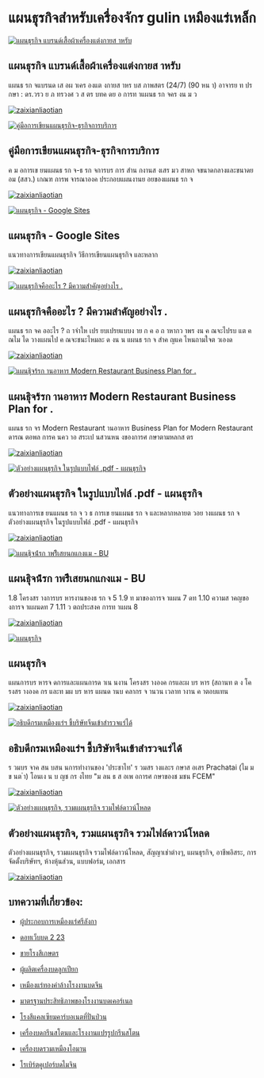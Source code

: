 # แผนธุรกิจสำหรับเครื่องจักร gulin เหมืองแร่เหล็ก
<a href="https://mnn.zoosnet.net/LR/Chatpre.aspx?id=MNN94995150&p=https://topgrinding.com/" target="_blank">![แผนธุรกิจ แบรนด์เสื้อผ้าเครื่องแต่งกายส าหรับ ](https://github.com/technlg/images/blob/main/44.jpg)</a>
## แผนธุรกิจ แบรนด์เสื้อผ้าเครื่องแต่งกายส าหรับ 
แผนธ รก จแบรนด เส อผ าเคร องแต งกายส าหร บส ภาพสตร (24/7) (90 หน า) อาจารย ท ปร กษา : ดร.วรว ย ภ ทรวงศ ว ส ตร บทค ดย อ การท าแผนธ รก จคร งน ม ว 
<a href="https://mnn.zoosnet.net/LR/Chatpre.aspx?id=MNN94995150&p=https://topgrinding.com/" target="_blank"><img src="https://github.com/technlg/images/raw/main/chat11.jpg" alt="zaixianliaotian"/></a><a href="//whatsapp.shibangsoft.com/WhatsApp.php" ><img src="https://github.com/technlg/images/raw/main/chat11.png" alt=""></a>
<a href="https://mnn.zoosnet.net/LR/Chatpre.aspx?id=MNN94995150&p=https://topgrinding.com/" target="_blank">![คู่มือการเขียนแผนธุรกิจ-ธุรกิจการบริการ](https://github.com/technlg/images/blob/main/38.jpg)</a>
## คู่มือการเขียนแผนธุรกิจ-ธุรกิจการบริการ
ค ม อการเข ยนแผนธ รก จ-ธ รก จการบร การ สำน กงานส งเสร มว สาหก จขนาดกลางและขนาดย อม (สสว.) เกณฑ การพ จารณาองค ประกอบแผนงานย อยของแผนธ รก จ
<a href="https://mnn.zoosnet.net/LR/Chatpre.aspx?id=MNN94995150&p=https://topgrinding.com/" target="_blank"><img src="https://github.com/technlg/images/raw/main/chat11.jpg" alt="zaixianliaotian"/></a><a href="//whatsapp.shibangsoft.com/WhatsApp.php" ><img src="https://github.com/technlg/images/raw/main/chat11.png" alt=""></a>
<a href="https://mnn.zoosnet.net/LR/Chatpre.aspx?id=MNN94995150&p=https://topgrinding.com/" target="_blank">![แผนธุรกิจ - Google Sites](https://github.com/technlg/images/blob/main/33.jpg)</a>
## แผนธุรกิจ - Google Sites
แนวทางการเขียนแผนธุรกิจ วิธีการเขียนแผนธุรกิจ และหลาก 
<a href="https://mnn.zoosnet.net/LR/Chatpre.aspx?id=MNN94995150&p=https://topgrinding.com/" target="_blank"><img src="https://github.com/technlg/images/raw/main/chat11.jpg" alt="zaixianliaotian"/></a><a href="//whatsapp.shibangsoft.com/WhatsApp.php" ><img src="https://github.com/technlg/images/raw/main/chat11.png" alt=""></a>
<a href="https://mnn.zoosnet.net/LR/Chatpre.aspx?id=MNN94995150&p=https://topgrinding.com/" target="_blank">![แผนธุรกิจคืออะไร ? มีความสำคัญอย่างไร .](https://github.com/technlg/images/blob/main/48.jpg)</a>
## แผนธุรกิจคืออะไร ? มีความสำคัญอย่างไร .
แผนธ รก จค ออะไร ? ถ าจำให เปร ยบเปรยแบบง าย ก ค อ ถ าหากว าพร งน ค ณจะไปรบ แต ค ณไม ได วางแผนไป ค ณจะชนะไหมละ ด งน น แผนธ รก จ สำค ญแค ไหนถามใจต วเองด
<a href="https://mnn.zoosnet.net/LR/Chatpre.aspx?id=MNN94995150&p=https://topgrinding.com/" target="_blank"><img src="https://github.com/technlg/images/raw/main/chat11.jpg" alt="zaixianliaotian"/></a><a href="//whatsapp.shibangsoft.com/WhatsApp.php" ><img src="https://github.com/technlg/images/raw/main/chat11.png" alt=""></a>
<a href="https://mnn.zoosnet.net/LR/Chatpre.aspx?id=MNN94995150&p=https://topgrinding.com/" target="_blank">![แผนธุิจร้รก านอาหาร Modern Restaurant Business Plan for .](https://github.com/technlg/images/blob/main/10.jpg)</a>
## แผนธุิจร้รก านอาหาร Modern Restaurant Business Plan for .
แผนธ รก จร Modern Restaurant านอาหาร Business Plan for Modern Restaurant ดารณ ตอพล การค นคว าอ สระเป นสวนหน งของการศ กษาตามหลกส ตร 
<a href="https://mnn.zoosnet.net/LR/Chatpre.aspx?id=MNN94995150&p=https://topgrinding.com/" target="_blank"><img src="https://github.com/technlg/images/raw/main/chat11.jpg" alt="zaixianliaotian"/></a><a href="//whatsapp.shibangsoft.com/WhatsApp.php" ><img src="https://github.com/technlg/images/raw/main/chat11.png" alt=""></a>
<a href="https://mnn.zoosnet.net/LR/Chatpre.aspx?id=MNN94995150&p=https://topgrinding.com/" target="_blank">![ตัวอย่างแผนธุรกิจ ในรูปแบบไฟล์ .pdf - แผนธุรกิจ](https://github.com/technlg/images/blob/main/52.jpg)</a>
## ตัวอย่างแผนธุรกิจ ในรูปแบบไฟล์ .pdf - แผนธุรกิจ
แนวทางการเข ยนแผนธ รก จ ว ธ การเข ยนแผนธ รก จ และหลากหลายต วอย างแผนธ รก จ ตัวอย่างแผนธุรกิจ ในรูปแบบไฟล์ .pdf - แผนธุรกิจ
<a href="https://mnn.zoosnet.net/LR/Chatpre.aspx?id=MNN94995150&p=https://topgrinding.com/" target="_blank"><img src="https://github.com/technlg/images/raw/main/chat11.jpg" alt="zaixianliaotian"/></a><a href="//whatsapp.shibangsoft.com/WhatsApp.php" ><img src="https://github.com/technlg/images/raw/main/chat11.png" alt=""></a>
<a href="https://mnn.zoosnet.net/LR/Chatpre.aspx?id=MNN94995150&p=https://topgrinding.com/" target="_blank">![แผนธุิจน้ํรก าพร่ีิเสยนกแกงแม - BU](https://github.com/technlg/images/blob/main/14.jpg)</a>
## แผนธุิจน้ํรก าพร่ีิเสยนกแกงแม - BU
1.8 โครงสร างการบร หารงานของธ รก จ 5 1.9 ท มาของการจ าแผน 7 ดท 1.10 ความส าคญของการจ าแผนดท 7 1.11 ว ตถประสงค การท าแผน 8
<a href="https://mnn.zoosnet.net/LR/Chatpre.aspx?id=MNN94995150&p=https://topgrinding.com/" target="_blank"><img src="https://github.com/technlg/images/raw/main/chat11.jpg" alt="zaixianliaotian"/></a><a href="//whatsapp.shibangsoft.com/WhatsApp.php" ><img src="https://github.com/technlg/images/raw/main/chat11.png" alt=""></a>
<a href="https://mnn.zoosnet.net/LR/Chatpre.aspx?id=MNN94995150&p=https://topgrinding.com/" target="_blank">![แผนธุรกิจ](https://github.com/technlg/images/blob/main/16.jpg)</a>
## แผนธุรกิจ
แผนการบร หารจ ดการและแผนการด าเน นงาน โครงสร างองค กรและผ บร หาร (สถานท ต ง โครงสร างองค กร และท มผ บร หาร แผนด านบ คลากร จ านวน เวลาท างาน ค าตอบแทน
<a href="https://mnn.zoosnet.net/LR/Chatpre.aspx?id=MNN94995150&p=https://topgrinding.com/" target="_blank"><img src="https://github.com/technlg/images/raw/main/chat11.jpg" alt="zaixianliaotian"/></a><a href="//whatsapp.shibangsoft.com/WhatsApp.php" ><img src="https://github.com/technlg/images/raw/main/chat11.png" alt=""></a>
<a href="https://mnn.zoosnet.net/LR/Chatpre.aspx?id=MNN94995150&p=https://topgrinding.com/" target="_blank">![อธิบดีกรมเหมืองแร่ฯ ชี้บริษัทจีนเข้าสำรวจแร่ได้ ](https://github.com/technlg/images/blob/main/40.jpg)</a>
## อธิบดีกรมเหมืองแร่ฯ ชี้บริษัทจีนเข้าสำรวจแร่ได้ 
ร วมบร จาค สน บสน นการทำงานของ 'ประชาไท' ร วมสร างและร กษาส อเสร Prachatai (ไม ม ข นต ำ) โอนเง น บ ญช กร งไทย "ม ลน ธ ส อเพ อการศ กษาของช มชน FCEM"
<a href="https://mnn.zoosnet.net/LR/Chatpre.aspx?id=MNN94995150&p=https://topgrinding.com/" target="_blank"><img src="https://github.com/technlg/images/raw/main/chat11.jpg" alt="zaixianliaotian"/></a><a href="//whatsapp.shibangsoft.com/WhatsApp.php" ><img src="https://github.com/technlg/images/raw/main/chat11.png" alt=""></a>
<a href="https://mnn.zoosnet.net/LR/Chatpre.aspx?id=MNN94995150&p=https://topgrinding.com/" target="_blank">![ตัวอย่างแผนธุรกิจ, รวมแผนธุรกิจ รวมไฟล์ดาวน์โหลด ](https://github.com/technlg/images/blob/main/18.jpg)</a>
## ตัวอย่างแผนธุรกิจ, รวมแผนธุรกิจ รวมไฟล์ดาวน์โหลด 
ตัวอย่างแผนธุรกิจ, รวมแผนธุรกิจ รวมไฟล์ดาวน์โหลด, สัญญาเช่าต่างๆ, แผนธุรกิจ, อาชีพอิสระ, การจัดตั้งบริษัทฯ, ห้างหุ้นส่วน, แบบฟอร์ม, เอกสาร 
<a href="https://mnn.zoosnet.net/LR/Chatpre.aspx?id=MNN94995150&p=https://topgrinding.com/" target="_blank"><img src="https://github.com/technlg/images/raw/main/chat11.jpg" alt="zaixianliaotian"/></a><a href="//whatsapp.shibangsoft.com/WhatsApp.php" ><img src="https://github.com/technlg/images/raw/main/chat11.png" alt=""></a>
## บทความที่เกี่ยวข้อง:
* [ผู้ประกอบการเหมืองแร่ศรีลังกา](%E0%B8%9C%E0%B8%B9%E0%B9%89%E0%B8%9B%E0%B8%A3%E0%B8%B0%E0%B8%81%E0%B8%AD%E0%B8%9A%E0%B8%81%E0%B8%B2%E0%B8%A3%E0%B9%80%E0%B8%AB%E0%B8%A1%E0%B8%B7%E0%B8%AD%E0%B8%87%E0%B9%81%E0%B8%A3%E0%B9%88%E0%B8%A8%E0%B8%A3%E0%B8%B5%E0%B8%A5%E0%B8%B1%E0%B8%87%E0%B8%81%E0%B8%B2.md)
* [ดอทเว็บบด 2 23](%E0%B8%94%E0%B8%AD%E0%B8%97%E0%B9%80%E0%B8%A7%E0%B9%87%E0%B8%9A%E0%B8%9A%E0%B8%94%202%2023.md)
* [ขายโรงสีเกษตร](%E0%B8%82%E0%B8%B2%E0%B8%A2%E0%B9%82%E0%B8%A3%E0%B8%87%E0%B8%AA%E0%B8%B5%E0%B9%80%E0%B8%81%E0%B8%A9%E0%B8%95%E0%B8%A3.md)
* [ผู้ผลิตเครื่องบดลูกเปียก](%E0%B8%9C%E0%B8%B9%E0%B9%89%E0%B8%9C%E0%B8%A5%E0%B8%B4%E0%B8%95%E0%B9%80%E0%B8%84%E0%B8%A3%E0%B8%B7%E0%B9%88%E0%B8%AD%E0%B8%87%E0%B8%9A%E0%B8%94%E0%B8%A5%E0%B8%B9%E0%B8%81%E0%B9%80%E0%B8%9B%E0%B8%B5%E0%B8%A2%E0%B8%81.md)
* [เหมืองแร่ทองคำล้างโรงงานบดจีน](%E0%B9%80%E0%B8%AB%E0%B8%A1%E0%B8%B7%E0%B8%AD%E0%B8%87%E0%B9%81%E0%B8%A3%E0%B9%88%E0%B8%97%E0%B8%AD%E0%B8%87%E0%B8%84%E0%B8%B3%E0%B8%A5%E0%B9%89%E0%B8%B2%E0%B8%87%E0%B9%82%E0%B8%A3%E0%B8%87%E0%B8%87%E0%B8%B2%E0%B8%99%E0%B8%9A%E0%B8%94%E0%B8%88%E0%B8%B5%E0%B8%99.md)
* [มาตรฐานประสิทธิภาพของโรงงานบดเคอร์เนล](%E0%B8%A1%E0%B8%B2%E0%B8%95%E0%B8%A3%E0%B8%90%E0%B8%B2%E0%B8%99%E0%B8%9B%E0%B8%A3%E0%B8%B0%E0%B8%AA%E0%B8%B4%E0%B8%97%E0%B8%98%E0%B8%B4%E0%B8%A0%E0%B8%B2%E0%B8%9E%E0%B8%82%E0%B8%AD%E0%B8%87%E0%B9%82%E0%B8%A3%E0%B8%87%E0%B8%87%E0%B8%B2%E0%B8%99%E0%B8%9A%E0%B8%94%E0%B9%80%E0%B8%84%E0%B8%AD%E0%B8%A3%E0%B9%8C%E0%B9%80%E0%B8%99%E0%B8%A5.md)
* [โรงสีแคลเซียมคาร์บอเนตที่ปั่นป่วน](%E0%B9%82%E0%B8%A3%E0%B8%87%E0%B8%AA%E0%B8%B5%E0%B9%81%E0%B8%84%E0%B8%A5%E0%B9%80%E0%B8%8B%E0%B8%B5%E0%B8%A2%E0%B8%A1%E0%B8%84%E0%B8%B2%E0%B8%A3%E0%B9%8C%E0%B8%9A%E0%B8%AD%E0%B9%80%E0%B8%99%E0%B8%95%E0%B8%97%E0%B8%B5%E0%B9%88%E0%B8%9B%E0%B8%B1%E0%B9%88%E0%B8%99%E0%B8%9B%E0%B9%88%E0%B8%A7%E0%B8%99.md)
* [เครื่องบดกรีนสโตนและโรงงานแปรรูปกรีนสโตน](%E0%B9%80%E0%B8%84%E0%B8%A3%E0%B8%B7%E0%B9%88%E0%B8%AD%E0%B8%87%E0%B8%9A%E0%B8%94%E0%B8%81%E0%B8%A3%E0%B8%B5%E0%B8%99%E0%B8%AA%E0%B9%82%E0%B8%95%E0%B8%99%E0%B9%81%E0%B8%A5%E0%B8%B0%E0%B9%82%E0%B8%A3%E0%B8%87%E0%B8%87%E0%B8%B2%E0%B8%99%E0%B9%81%E0%B8%9B%E0%B8%A3%E0%B8%A3%E0%B8%B9%E0%B8%9B%E0%B8%81%E0%B8%A3%E0%B8%B5%E0%B8%99%E0%B8%AA%E0%B9%82%E0%B8%95%E0%B8%99.md)
* [เครื่องบดรวมเหมืองโอมาน](%E0%B9%80%E0%B8%84%E0%B8%A3%E0%B8%B7%E0%B9%88%E0%B8%AD%E0%B8%87%E0%B8%9A%E0%B8%94%E0%B8%A3%E0%B8%A7%E0%B8%A1%E0%B9%80%E0%B8%AB%E0%B8%A1%E0%B8%B7%E0%B8%AD%E0%B8%87%E0%B9%82%E0%B8%AD%E0%B8%A1%E0%B8%B2%E0%B8%99.md)
* [โรเบิร์ตคูเปอร์บดไมจิน](%E0%B9%82%E0%B8%A3%E0%B9%80%E0%B8%9A%E0%B8%B4%E0%B8%A3%E0%B9%8C%E0%B8%95%E0%B8%84%E0%B8%B9%E0%B9%80%E0%B8%9B%E0%B8%AD%E0%B8%A3%E0%B9%8C%E0%B8%9A%E0%B8%94%E0%B9%84%E0%B8%A1%E0%B8%88%E0%B8%B4%E0%B8%99.md)

